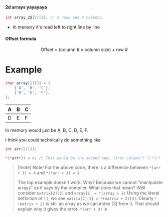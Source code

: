 #### 2d arrays yayayaya
```c
int array_2d[2][3]; // 2 rows and 3 columns.
```
- In memory it's read left to right line by line

#### Offset formula

$$\text{Offset = (column \#} \times \text{column size}) + \text{row \#}$$

# Example

```c
char array[2][3] = {
	{'A', 'B', 'C'},
	{'D', 'E', 'F'},
};
```

| A   | B   | C   |
| --- | --- | --- |
| D   | E   | F   |
In memory would just be A, B, C, D, E, F. 

I think you could technically do something like
```c
int arr[2][3];

*(*arr+3) = 4; // This would be the second row, first column!? !?!?!?
```

>[!note] Note!
>For the above code, there is a difference between 
>`*(arr + 3) = 4`
>and
>`*(*arr + 3) = 4`
>
>The top example doesn't work. Why? Because we cannot "manipulate arrays" as it says by the compiler. What does that mean? Well consider `matrix[2][3]` and `array[i] = *(array + i)`
>Using the literal definition of `[]`, we see `matrix[2][3] = *(matrix + 2)[3]`. Clearly `*(matrix + 2)` is still an array as we can index [3] from it. That should explain why it gives the error: `*(arr + 3)` is 
>
>
